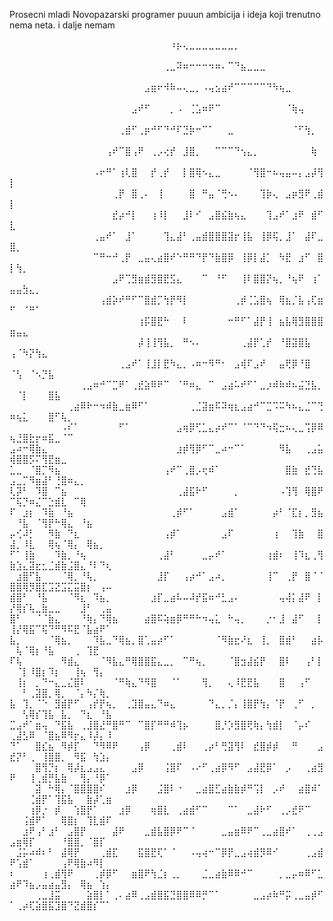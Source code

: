Prosecni mladi Novopazarski programer puuun ambicija i ideja koji trenutno nema neta. i dalje nemam

⠀⠀⠀⠀⠀⠀⠀⠀⠀⠀⠀⠀⠀⠀⠀⠀⠀⠀⠀⠀⠀⠀⠀⠀⠀⠰⡦⢄⣀⣀⣀⣀⣀⣀⣀⡀⠀⠀⠀⠀⠀⠀⠀⠀⠀⠀⠀⠀⠀⠀⠀⠀⠀⠀⠀⠀⠀⠀⠀⠀⠀⠀⠀⠀⠀
⠀⠀⠀⠀⠀⠀⠀⠀⠀⠀⠀⠀⠀⠀⠀⠀⠀⠀⠀⠀⠀⠀⠀⠀⢀⣀⠽⠶⠒⠒⠒⠲⠶⠄⠉⠙⣦⣀⣀⣀⠀⠀⠀⠀⠀⠀⠀⠀⠀⠀⠀⠀⠀⠀⠀⠀⠀⠀⠀⠀⠀⠀⠀⠀⠀
⠀⠀⠀⠀⠀⠀⠀⠀⠀⠀⠀⠀⠀⠀⠀⠀⠀⠀⠀⠀⠀⣠⣶⠖⠺⠷⠤⢄⣀⡀⠠⢤⣢⣴⠞⠉⠉⠉⠉⠉⠙⠳⢦⣀⠀⠀⠀⠀⠀⠀⠀⠀⠀⠀⠀⠀⠀⠀⠀⠀⠀⠀⠀⠀⠀
⠀⠀⠀⠀⠀⠀⠀⠀⠀⠀⠀⠀⠀⠀⠀⠀⠀⠀⠀⣠⠞⠋⠀⠀⠀⡀⠠⠀⢈⣡⠶⠟⠉⠀⠀⠀⠀⠀⠀⠀⠀⠀⠀⠈⢷⢤⠀⠀⠀⠀⠀⠀⠀⠀⠀⠀⠀⠀⠀⠀⠀⠀⠀⠀⠀
⠀⠀⠀⠀⠀⠀⠀⠀⠀⠀⠀⠀⠀⠀⠀⠀⠀⢀⣾⠋⢀⡶⠚⠋⠙⠚⠏⣙⡷⠒⠉⠁⠀⠀⣀⠀⠀⠀⠀⠀⠀⠀⠀⠀⠈⠋⢳⡀⠀⠀⠀⠀⠀⠀⠀⠀⠀⠀⠀⠀⠀⠀⠀⠀⠀
⠀⠀⠀⠀⠀⠀⠀⠀⠀⠀⠀⠀⠀⠀⠀⢠⠞⠉⣿⢠⠟⠀⢀⡠⢔⡞⠀⣸⣿⡀⠀⠀⠉⠉⠉⠙⢢⣄⡀⠀⠀⠀⠀⠀⠀⠀⠀⢷⠀⠀⠀⠀⠀⠀⠀⠀⠀⠀⠀⠀⠀⠀⠀⠀⠀
⠀⠀⠀⠀⠀⠀⠀⠀⠀⠀⠀⠀⠀⠠⠖⠛⠁⢰⢇⣿⠀⠀⡞⢀⡞⠀⠀⡇⣿⢿⠢⣄⣀⠀⠀⠀⠀⠈⢻⣿⠒⠦⢤⣤⠤⡄⣠⡼⢻⡇⠀⠀⠀⠀⠀⠀⠀⠀⠀⠀⠀⠀⠀⠀⠀
⠀⠀⠀⠀⠀⠀⠀⠀⠀⠀⠀⠀⠀⠀⠀⠀⢀⡟⠀⣿⢀⠄⠀⢸⠀⠀⠀⠀⣿⠀⠛⣤⠈⢛⠢⠄⠀⠀⠀⢹⡷⢄⠀⣠⡶⣻⠟⢀⣾⡇⠀⠀⠀⠀⠀⠀⠀⠀⠀⠀⠀⠀⠀⠀⠀
⠀⠀⠀⠀⠀⠀⠀⠀⠀⠀⠀⠀⠀⠀⠀⠀⣞⡴⠚⡇⠀⠀⢰⠸⡇⠀⠀⣸⠇⠊⠀⣠⣿⣮⣷⢦⣄⠀⠀⠀⢹⣠⠞⠁⣰⠟⠀⣾⠋⣇⠀⠀⠀⠀⠀⠀⠀⠀⠀⠀⠀⠀⠀⠀⠀
⠀⠀⠀⠀⠀⠀⠀⠀⠀⠀⠀⠀⠀⢀⣤⠞⠁⠀⣸⠁⠀⠀⠀⠀⢹⣄⣼⠃⢀⣤⣾⣿⣿⣿⣽⡖⢸⣧⠀⢸⡿⢯⡀⣸⠁⠀⣼⠏⣀⣿⡀⠀⠀⠀⠀⠀⠀⠀⠀⠀⠀⠀⠀⠀⠀
⠀⠀⠀⠀⠀⠀⠀⠀⠀⠀⠀⠀⠀⠉⠛⠒⠚⢀⡟⠀⣀⣤⢄⣴⣿⠞⠑⠛⠛⠙⡟⠙⣷⣿⡿⠀⢸⡿⡇⣼⡁⠀⠳⣟⠀⣰⠋⠀⣿⡇⢳⡀⠀⠀⠀⠀⠀⠀⠀⠀⠀⠀⠀⠀⠀
⠀⠀⠀⠀⠀⠀⠀⠀⠀⠀⠀⠀⠀⠀⠀⠀⣠⠟⢉⣻⣶⣾⣻⣿⣟⣫⣄⠀⠀⠀⠉⠀⠘⠋⠀⠀⢸⠇⣿⣿⡝⢦⡀⠘⢦⠟⠀⢰⠁⣤⣤⣳⣄⡀⠀⠀⠀⠀⠀⠀⠀⠀⠀⠀⠀
⠀⠀⠀⠀⠀⠀⠀⠀⠀⠀⠀⠀⠀⠀⢠⣾⡵⠞⠛⠋⠉⣿⣾⡉⢳⡟⠻⡇⠀⠀⠀⠀⠀⠀⠀⢀⡾⢈⣡⣿⢦⠀⢿⣦⡈⣧⢠⢏⣶⠋⠀⠈⠛⠁⠀⠀⠀⠀⠀⠀⠀⠀⠀⠀⠀
⠀⠀⠀⠀⠀⠀⠀⠀⠀⠀⠀⠀⠀⠀⠀⠀⠀⠀⠀⠀⢰⡯⣿⣟⠓⠀⠀⠇⠀⠀⠀⠀⠀⠀⠒⠛⠋⠁⣼⡟⢸⠀⣦⣧⢿⣻⣿⣿⣿⣶⣤⣄⠀⠀⠀⠀⠀⠀⠀⠀⠀⠀⠀⠀⠀
⠀⠀⠀⠀⠀⠀⠀⠀⠀⠀⠀⠀⠀⠀⠀⠀⠀⠀⠀⠀⡼⢸⢸⢻⣧⡀⠀⠛⠢⠄⠀⠀⠀⠀⠀⠀⢀⣼⡟⢁⡞⠀⠘⣿⣽⣿⣧⠀⠀⢠⠈⠳⡝⢳⣄⠀⠀⠀⠀⠀⠀⠀⠀⠀⠀
⠀⠀⠀⠀⠀⠀⠀⠀⠀⠀⠀⠀⠀⠀⠀⠀⠀⢀⣠⠞⠁⢸⣸⡇⣟⠳⣄⡀⠠⠶⠒⠻⠛⠂⠀⣠⢾⠏⣠⠞⠀⠀⣤⢟⡿⠘⣿⠀⠀⠈⢣⠀⠈⠢⡙⣧⠀⠀⠀⠀⠀⠀⠀⠀⠀
⠀⠀⠀⠀⠀⠀⠀⠀⠀⠀⠀⢀⣠⠶⠚⠉⣉⠟⠁⢀⣞⣵⠿⠟⠉⠀⠈⠛⠶⣄⠀⠉⠀⣠⣴⠥⠞⠋⠁⣀⡰⠾⠷⠾⠦⣬⣙⣧⡀⠀⠈⡇⠀⠀⠀⣿⣧⠀⠀⠀⠀⠀⠀⠀⠀
⠀⠀⠀⠀⠀⠀⠀⠀⠀⢀⣴⠿⠗⠒⠲⠾⣷⣀⣶⠿⠋⠁⠀⠀⠀⠀⠀⠀⢀⣈⣽⣶⠯⠽⢶⣆⣠⣴⠚⠉⣉⠩⠭⠳⠦⣄⣈⠉⢙⠶⢦⣅⠀⠀⠀⣿⠋⢧⡀⠀⠀⠀⠀⠀⠀
⠀⠀⠀⠀⠀⠀⠀⠀⠠⠎⠁⠀⠀⠀⠀⠀⠀⠋⠁⠀⠀⠀⠀⠀⠀⠀⣠⢶⡿⢋⣁⣄⡴⠞⠉⠁⠈⠉⠙⠙⠲⢯⣒⠦⢄⣀⢩⡿⠿⢦⣘⣿⣗⡖⠶⣯⣀⠈⠉⠀⠀⠀⠀⠀⠀
⣠⠴⠒⢿⣷⣄⠀⠀⠀⠀⠀⠀⠀⠀⠀⠀⠀⠀⠀⠀⠀⠀⠀⠀⠀⠀⣰⡾⢻⡿⠋⠉⣀⠴⠒⠉⠁⠀⠀⠀⠀⠀⠻⣧⠀⠀⢀⣠⣥⢾⣿⣿⡫⠍⢻⣟⣶⣀⠀⠀⠀⠀⠀⠀⠀
⣁⣀⠀⠈⣿⡉⠻⣦⠀⠀⠀⠀⠀⠀⠀⠀⠀⠀⠀⠀⠀⠀⠀⠀⢠⠞⠉⢀⣿⡠⢖⠾⠁⠀⠀⠀⠀⠀⠀⠀⠀⠀⠀⣿⣷⠀⣞⢙⣧⣠⣀⡉⠻⣶⣼⠃⢘⣿⠶⣄⡀⠀⠀⠀⠀
⢇⡽⠃⠀⠹⣿⠀⠉⣦⠀⠀⠀⠀⠀⠀⠀⠀⠀⠀⠀⠀⠀⠀⠀⠀⠀⢀⣼⣯⠗⠋⠀⠀⠀⠀⡀⠀⠀⠀⠀⠀⠀⠠⢹⢻⠀⢿⣿⠟⠉⢯⡙⠶⣌⠉⣑⣾⣇⠀⠉⢿⠀⠀⠀⠀
⠏⠀⣰⡆⠀⠹⣷⠀⠘⣦⠀⠀⠀⠀⠀⠀⠀⠀⠀⠀⠀⠀⠀⠀⠀⢀⡾⠋⠁⠀⠀⠀⠀⣠⣾⠁⠀⠀⠀⠀⠀⡴⠃⠈⣏⡆⡀⣻⣦⠀⠘⣧⠀⠈⢻⡟⠓⢿⣄⠀⠘⣦⠀⠀⠀
⡤⢊⠼⡃⠀⠀⠻⣷⠀⠙⣆⠀⠀⠀⠀⠀⠀⠀⠀⠀⠀⠀⠀⠀⢠⡾⠁⠀⠀⠀⠀⠀⠀⣠⠏⠀⠀⠀⠀⠀⠀⢰⠀⠀⢹⣷⠀⠀⣿⣼⡀⠸⣇⠀⠀⢿⢦⠈⢿⡄⠀⢿⣦⡀⠀
⠋⠁⢸⣷⠀⠀⠀⠹⣷⡀⠘⢦⠀⠀⠀⠀⠀⠀⠀⠀⠀⠀⠀⢀⣼⠃⠀⠀⠀⠀⣀⡤⠞⠁⠀⠀⠀⠀⠀⠀⢰⣾⠆⠀⢸⠹⣆⢀⢻⣷⣱⣄⣽⣖⣂⣈⣾⣷⣨⣿⣄⠘⠇⠙⢆
⠀⣰⣿⠋⣧⠀⠀⠀⠈⢿⡀⠘⢧⡀⠀⠀⠀⠀⠀⠀⠀⠀⠀⣸⡏⠀⠀⢠⡴⠚⠁⣠⠴⡀⠀⠀⠀⠀⠀⠀⢸⠉⠀⢀⡟⠀⣿⠈⠈⣿⣿⢿⡻⣿⣏⣩⣝⣩⣍⣭⣿⡆⠀⢠⠤
⣾⣿⠃⠀⠘⣧⠀⠀⠀⠈⠻⣆⠀⠹⣦⡀⠀⠀⠀⠀⠀⠀⣰⡏⣀⣴⠧⠤⠼⡞⣯⠶⠚⣃⣠⠄⠀⠀⠀⠀⠀⠀⢤⢼⡅⣼⠟⠀⡇⡜⢿⡎⢧⣀⣷⣀⣀⠀⠀⠀⣸⠃⠀⢀⣤
⣿⠃⠀⠀⠈⠈⣷⣄⠀⠀⠀⠘⢷⡄⠙⢿⣦⠀⠀⠀⠀⣴⣿⠯⢵⣶⡿⠛⠛⠓⠲⢤⣅⠀⠓⢤⡀⠀⠀⠀⡐⠂⣸⠀⣼⠋⠀⠀⡇⢸⡜⢿⣯⠉⢯⠙⠛⠻⠯⣟⠈⣧⣴⠟⠁
⣧⡀⠀⠀⠀⠀⠈⢿⣦⡀⠀⠀⠀⠹⣧⣀⠙⢿⣦⡀⣿⢁⣤⡴⠋⠁⠀⠀⠀⠀⠀⠀⠈⠻⣷⣖⠜⣆⠀⢸⡀⠀⣿⣾⠃⠀⠀⣴⡧⠀⢧⠈⢿⡆⠘⣧⠀⠀⠀⢀⠀⢹⣟⠀⠀
⠏⢧⠀⠀⠀⠀⠀⠀⠻⣾⣄⠀⠀⠀⠈⠻⣧⣄⠛⢿⣿⣿⣯⣄⣀⡀⠀⠉⠛⢦⡀⠀⠀⠀⠈⣿⣲⣼⣮⡟⠀⠀⣿⠇⠀⠀⢠⠃⡇⠀⠈⡇⠸⣿⡆⠹⡆⠀⠀⢸⢦⠀⢻⡄⠀
⠀⢸⡆⠀⡀⠙⠒⣄⣀⣌⣿⠇⠀⠀⠀⠀⠈⠛⢷⣄⠙⠻⣿⠀⠀⠈⠁⠀⠀⠀⢻⡀⠀⠀⢄⠸⣟⣟⣧⠀⠀⠀⣿⠀⠀⢠⠋⠀⠀⠀⠀⠃⢀⣽⣿⡀⢿⡀⠀⠈⡄⠳⡌⢷⡀
⣧⠀⢹⡀⠈⠑⠀⣻⣾⡟⠋⠀⢠⡞⡟⢦⡀⠀⢀⣹⣿⣤⣄⠙⠶⣄⠀⠀⠀⠀⠀⠙⣄⡀⡈⡄⢸⣿⡟⢳⡄⠈⡟⠀⢀⠋⠀⡀⠀⠀⠀⢣⢿⡎⢹⣧⠀⣧⡀⠀⠙⣆⠀⠘⣧
⣉⣠⠞⠁⣶⢤⠀⠙⣯⣧⠀⢀⣸⣿⣜⠛⣿⠛⠉⠀⠉⣿⡏⠛⠛⠾⢹⡦⠀⠀⠀⠀⣿⡘⡱⣻⣿⢟⢷⡄⢳⣾⡇⠀⠈⡤⠎⠀⠀⢀⣼⣣⠿⠀⠈⣿⣦⠿⠻⡖⣄⠸⡼⡄⠸
⠙⠁⠀⠀⣿⣎⣦⠀⠻⡾⡏⠀⠀⠙⠻⠿⠟⠀⠀⠀⢠⡿⠀⠀⠀⢀⣾⠇⠀⠀⢀⡴⠃⢛⣽⢻⠇⠀⣞⣿⡾⡾⠀⠀⠛⠀⠀⠀⣠⣞⡝⠃⢀⠀⢸⣿⣿⡀⠀⠻⣯⠀⢳⣱⡄
⠀⠀⠀⠀⣿⢻⡙⡆⠀⢿⡼⣆⣠⣠⣄⠀⠀⠀⠀⣠⡿⠀⠀⠀⢨⣿⠏⠀⠠⠔⠋⢀⣴⡿⠻⠋⠀⣠⣼⣟⡿⠁⠀⡠⠀⠀⢀⣴⣻⠟⠀⠀⢸⢀⣾⡛⣧⣷⠀⠀⢻⡄⠘⡿⠁
⠀⠀⠀⠀⣽⠀⠓⢿⡄⠈⣿⣿⣿⣿⠎⠀⠀⠀⣰⡿⠀⠀⠀⣨⣿⠇⠐⠀⠀⣀⣴⣿⣋⣴⣷⣷⡾⠛⢩⡇⠀⡠⠞⠀⠀⣴⣿⠾⠁⠀⠀⠀⢈⣾⡟⠁⢹⣯⣧⠀⠀⣷⡼⢁⣶
⠀⠀⠀⢰⡿⡐⠀⡾⠀⠀⢱⣿⡟⠁⠀⠀⠀⣰⡿⠀⠀⠀⢶⣿⣇⠀⢀⣴⣾⠋⠉⠀⠀⠀⠉⠁⠀⣀⣼⠗⠋⠀⢀⡠⣞⠟⠉⠀⠀⠀⠀⢨⣾⠟⠁⠀⠀⢿⣿⡆⠀⢹⣇⣾⠏
⠀⠀⣰⠟⢠⠃⣰⠃⠀⣠⣿⡟⠀⠀⠀⠀⣼⠟⠀⠀⠀⣀⣾⣧⣿⡿⠟⠉⠈⠀⠀⠀⠀⣀⣤⣶⠿⠟⠉⢀⣀⣴⣿⠞⠁⠀⢀⢀⣠⣠⣶⢿⡏⠀⠀⠀⠀⠘⣿⣿⡀⠈⣿⡏⠀
⠀⣨⡥⠴⠾⠆⠃⠀⣼⢿⡟⠀⠀⠀⢀⣾⣏⠀⠀⠀⣯⣿⣟⢏⠁⠈⠀⠀⠠⢤⢴⠒⠉⡿⡟⣀⣠⢴⣾⡻⠿⠊⠀⠀⠀⠀⢀⣠⣾⠟⢡⣾⠁⠀⠀⠀⠀⢠⠟⢿⣷⠴⠻⡇⠀
⠆⠀⠀⠀⠀⢰⢀⣾⢻⠟⠀⠀⠀⢀⡾⡿⠋⠀⠀⣶⣿⠟⢳⣈⡆⢀⡀⠀⠀⠀⣈⣀⣴⣷⠿⠿⠚⠉⠀⠀⠀⠀⡀⣀⡤⠶⠿⠋⣁⣴⠟⠹⣦⡠⣤⣴⣤⣻⡄⠀⢿⣦⠀⢱⡄
⠀⠀⠀⠀⢀⣀⣸⣭⠀⠀⠀⠀⣵⣿⡇⠁⢀⠄⣴⠿⢀⣠⣾⣿⣯⣙⣿⣿⠿⠿⡛⠉⠁⠀⠀⠀⠀⠀⣀⣠⡴⠷⠛⡭⢀⣀⣤⡾⠋⠁⢀⡴⢏⣵⣿⣯⣹⣿⠙⣝⣾⣿⡎⠉⠁⠀⠀⠀⠀⠀⠀⠀⠀⠀⠀⠀⠀⠀⠀⠀⠀⠀⠀⠀⠀⠀⠀⠀⠀⠀⠀
